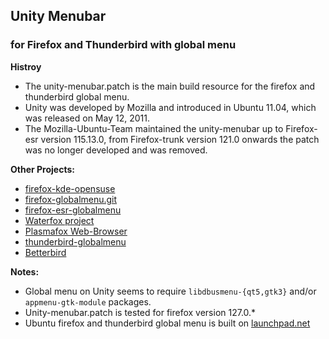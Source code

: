 ## Unity Menubar
### for Firefox and Thunderbird with global menu

**Histroy**
- The unity-menubar.patch is the main build resource for the firefox and thunderbird global menu.
- Unity was developed by Mozilla and introduced in Ubuntu 11.04, which was released on May 12, 2011.
- The Mozilla-Ubuntu-Team maintained the unity-menubar up to Firefox-esr version 115.13.0, from Firefox-trunk version 121.0 onwards the patch was no longer developed and was removed.

**Other Projects:**
- [firefox-kde-opensuse](https://aur.archlinux.org/packages/firefox-kde-opensuse/)
- [firefox-globalmenu.git](https://aur.archlinux.org/packages/firefox-globalmenu)
- [firefox-esr-globalmenu](https://aur.archlinux.org/packages/firefox-esr-globalmenu)
- [Waterfox project](https://github.com/MrAlex94/Waterfox/)
- [Plasmafox Web-Browser](https://github.com/torvic9/plasmafox/)
- [thunderbird-globalmenu](https://aur.archlinux.org/packages/thunderbird-globalmenu)
- [Betterbird](https://github.com/Betterbird)
  
**Notes:**
- Global menu on Unity seems to require `libdbusmenu-{qt5,gtk3}` and/or `appmenu-gtk-module` packages.
- Unity-menubar.patch is tested for firefox version 127.0.*
- Ubuntu firefox and thunderbird global menu is built on [launchpad.net](https://launchpad.net/~darkgrave/+archive/ubuntu/ffunity)
